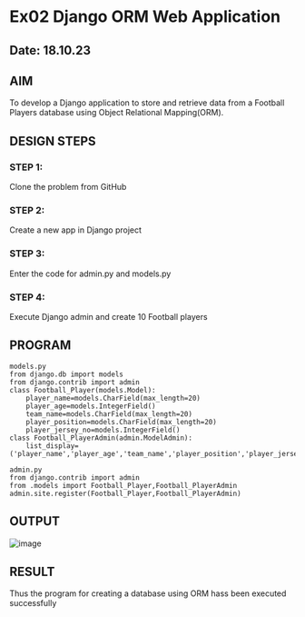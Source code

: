 # Ex02 Django ORM Web Application
## Date: 18.10.23

## AIM
To develop a Django application to store and retrieve data from a Football Players database using Object Relational Mapping(ORM).

## DESIGN STEPS

### STEP 1:
Clone the problem from GitHub

### STEP 2:
Create a new app in Django project

### STEP 3:
Enter the code for admin.py and models.py

### STEP 4:
Execute Django admin and create 10 Football players

## PROGRAM
```
models.py
from django.db import models
from django.contrib import admin
class Football_Player(models.Model):
    player_name=models.CharField(max_length=20)
    player_age=models.IntegerField()
    team_name=models.CharField(max_length=20)
    player_position=models.CharField(max_length=20)
    player_jersey_no=models.IntegerField()
class Football_PlayerAdmin(admin.ModelAdmin):
    list_display=('player_name','player_age','team_name','player_position','player_jersey_no')    

admin.py
from django.contrib import admin
from .models import Football_Player,Football_PlayerAdmin
admin.site.register(Football_Player,Football_PlayerAdmin)

```

## OUTPUT
![image](https://github.com/SridharShyam/ORM/assets/144871368/bce0caf0-c4e6-4ce2-bfe7-29eb345f3e27)


## RESULT
Thus the program for creating a database using ORM hass been executed successfully
